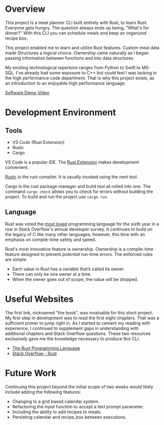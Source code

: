 # Overview
This project is a meal planner CLI built entirely with Rust, to learn Rust. Everyone gets hungry. The question always ends up being, "What's for dinner?" With this CLI you can schedule meals and keep an organized recipe box.

This project enabled me to learn and utilize Rust features. Custom meal data made Structures a logical choice. Ownership came naturally as I began passing information between functions and into data structures. 

My existing technological repertoire ranges from Python to Swift to MS-SQL. I've already had some exposure to C++ but could feel I was lacking in the high performance code department. That is why this project exists, as an introduction to an enjoyable high performance language.

[Software Demo Video](https://youtu.be/dq3RcKxoogA)

# Development Environment
## Tools
* VS Code (Rust Extension)
* Rustc
* Cargo

VS Code is a popular IDE. The [Rust Extension](https://marketplace.visualstudio.com/items?itemName=rust-lang.rust) makes development convenient. 

[Rustc](https://doc.rust-lang.org/rustc/index.html) is the rust compiler. It is usually invoked using the next tool.

Cargo is the rust package manager and build tool all rolled into one. The command ```cargo check``` allows you to check for errors without building the project. To build and run the project use ```cargo run```.

## Language
Rust was voted the [most loved](https://insights.stackoverflow.com/survey/2021#section-most-loved-dreaded-and-wanted-programming-scripting-and-markup-languages) programming language for the sixth year in a row in Stack Overflow's annual developer survey. It continues to build on the legacy of C like many other languages; however, this time with an emphasis on compile-time safety and speed.

Rust's most innovative feature is ownership. Ownership is a compile-time feature designed to prevent *potential* run-time errors. The enforced rules are simple:
* Each value in Rust has a variable that’s called its owner.
* There can only be one owner at a time.
* When the owner goes out of scope, the value will be dropped.

# Useful Websites

The first link, nicknamed "the book", was invaluable for this short project. My first step in development was to read the first eight chapters. That was a sufficient primer to jump right in. As I started to cement my reading with experience, I continued to supplement gaps in understanding with additional chapters and Stack Overflow questions. These two resources exclusively gave me the knowledge necessary to produce this CLI.
* [The Rust Programming Language](https://doc.rust-lang.org/book/)
* [Stack Overflow - Rust](https://stackoverflow.com/questions/tagged/rust)

# Future Work

Continuing this project beyond the initial scope of two weeks would likely include adding the following features:
* Changing to a grid based calendar system.
* Refactoring the input function to accept a text prompt parameter.
* Including the ability to add recipes to meals.
* Persisting calendar and recipe_box between executions.